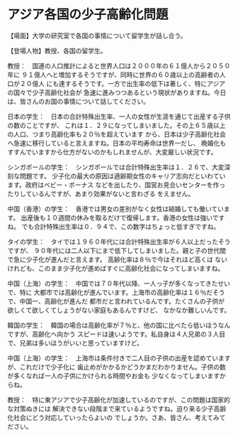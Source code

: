 # アジア各国の少子高齢化問題

【場面】大学の研究室で各国の事情について留学生が話し合う。

【登場人物】教授、各国の留学生。

教授：　国連の人口推計によると世界人口は２０００年の６１億人から２０５０年に
９１億人へと増加するそうですが、同時に世界の６０歳以上の高齢者の人口が２０億人
にも達するそうです。一方で出生率の低下は著しく、特にアジアの国々で少子高齢化社会が
急速に進みつつあるという現状がありますね。今日は、皆さんのお国の事情について話してください。

日本の学生：　日本の合計特殊出生率、一人の女性が生涯を通じて出産する子供の数のことですが、
これは１．２９になってしまいました。その上６５歳以上の人口、つまり高齢化率も２０％を超えています
から、日本は少子高齢化社会へ急速に移行していると言えますね。日本の平均寿命は世界一だし、
晩婚化もすすんでいますから仕方がないのかもしれませんが、大変厳しい状況です。

シンガポールの学生：　シンガポールでは合計特殊出生率は１．２６で、大変深刻な問題です。
少子化の最大の原因は適齢期女性のキャリア志向だといわています。政府はベビー・ボーナス
などを出したり、国営お見合いセンターを作ったりしているんですが、あまり効果がないと言わざる
をえません。

中国（香港）の学生：　香港では男女の差別がなく女性は結婚しても働いています。
出産後も１０週間の休みを取るだけで復帰します。香港の女性は強いですね。
でも合計特殊出生率は０．９４で、この数字はちょっと低すぎですね。

タイの学生：　タイでは１９６０年代には合計特殊出生率が６人以上だったそうですが、
９０年代には二人以下にまで低下してしまいました。親と子の世代間で急に少子化が進んだと言えます。
高齢化率は８％で今はそれほど高くは
ないけれども、このまま少子化が進めばすぐに高齢化社会になってしまいますね。

中国（上海）の学生：　中国では７０年代以降、一人っ子が多くなってきたせいで、特に
大都市では高齢化が進んでいます。上海市の高齢化率は１６％だそうで、中国一、高齢化が進んだ
都市だと言われているんです。たくさんの子供が欲しくて欲しくてしょうがない家庭もあるんですけど、
なかなか難しいんです。

韓国の学生：　韓国の場合は高齢化率が７％と、他の国に比べたら低いほうなんですが、高齢化へ向かう
スピードは速いようです。私自身は４人兄弟の３人目で、兄弟は多いほうがいいと思っていますけど。

中国（上海）の学生：　上海市は条件付きで二人目の子供の出産を認めていますが、これだけで少子化に
歯止めがかかるかどうかまだわかりません。子供の数が多くなれば一人の子供にかけられる時間やお金も
少なくなってしまいますからね。

教授：　特に東アジアで少子高齢化が加速しているのですが、この問題は国家的な対策ぬきには
解決できない段階まで来ているようですね。迫り来る少子高齢化社会にどう対応していったらよいの
でしょうか。さあ、皆さん、考えてみてださい。
